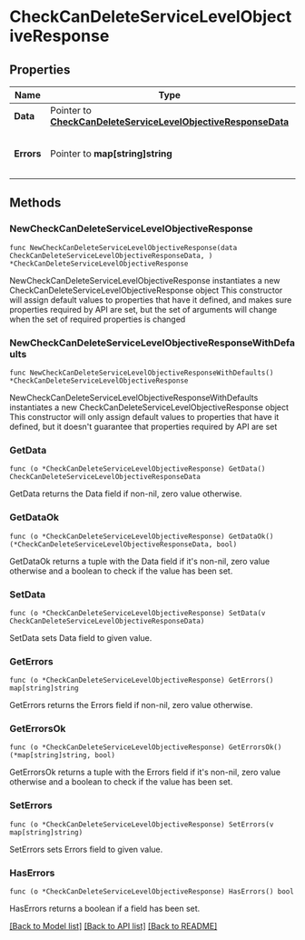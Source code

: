 # CheckCanDeleteServiceLevelObjectiveResponse

## Properties

Name | Type | Description | Notes
------------ | ------------- | ------------- | -------------
**Data** | Pointer to [**CheckCanDeleteServiceLevelObjectiveResponseData**](CheckCanDeleteServiceLevelObjectiveResponse_data.md) |  | 
**Errors** | Pointer to **map[string]string** | A mapping of SLO id to it&#39;s current usages. | [optional] 

## Methods

### NewCheckCanDeleteServiceLevelObjectiveResponse

`func NewCheckCanDeleteServiceLevelObjectiveResponse(data CheckCanDeleteServiceLevelObjectiveResponseData, ) *CheckCanDeleteServiceLevelObjectiveResponse`

NewCheckCanDeleteServiceLevelObjectiveResponse instantiates a new CheckCanDeleteServiceLevelObjectiveResponse object
This constructor will assign default values to properties that have it defined,
and makes sure properties required by API are set, but the set of arguments
will change when the set of required properties is changed

### NewCheckCanDeleteServiceLevelObjectiveResponseWithDefaults

`func NewCheckCanDeleteServiceLevelObjectiveResponseWithDefaults() *CheckCanDeleteServiceLevelObjectiveResponse`

NewCheckCanDeleteServiceLevelObjectiveResponseWithDefaults instantiates a new CheckCanDeleteServiceLevelObjectiveResponse object
This constructor will only assign default values to properties that have it defined,
but it doesn't guarantee that properties required by API are set

### GetData

`func (o *CheckCanDeleteServiceLevelObjectiveResponse) GetData() CheckCanDeleteServiceLevelObjectiveResponseData`

GetData returns the Data field if non-nil, zero value otherwise.

### GetDataOk

`func (o *CheckCanDeleteServiceLevelObjectiveResponse) GetDataOk() (*CheckCanDeleteServiceLevelObjectiveResponseData, bool)`

GetDataOk returns a tuple with the Data field if it's non-nil, zero value otherwise
and a boolean to check if the value has been set.

### SetData

`func (o *CheckCanDeleteServiceLevelObjectiveResponse) SetData(v CheckCanDeleteServiceLevelObjectiveResponseData)`

SetData sets Data field to given value.


### GetErrors

`func (o *CheckCanDeleteServiceLevelObjectiveResponse) GetErrors() map[string]string`

GetErrors returns the Errors field if non-nil, zero value otherwise.

### GetErrorsOk

`func (o *CheckCanDeleteServiceLevelObjectiveResponse) GetErrorsOk() (*map[string]string, bool)`

GetErrorsOk returns a tuple with the Errors field if it's non-nil, zero value otherwise
and a boolean to check if the value has been set.

### SetErrors

`func (o *CheckCanDeleteServiceLevelObjectiveResponse) SetErrors(v map[string]string)`

SetErrors sets Errors field to given value.

### HasErrors

`func (o *CheckCanDeleteServiceLevelObjectiveResponse) HasErrors() bool`

HasErrors returns a boolean if a field has been set.


[[Back to Model list]](../README.md#documentation-for-models) [[Back to API list]](../README.md#documentation-for-api-endpoints) [[Back to README]](../README.md)


